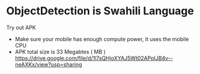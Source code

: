 # ObjectDetection is Swahili Language

Try out APK
- Make sure your mobile has enough compute power, it uses the mobile CPU
- APK total size is 33 Megabtes ( MB )
  https://drive.google.com/file/d/1l7sQHjoXYAJ5Wt02APplJB4v--neAXKx/view?usp=sharing
